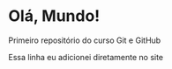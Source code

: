 # Olá, Mundo!
 Primeiro repositório do curso Git e GitHub
 
 Essa linha eu adicionei diretamente no site
